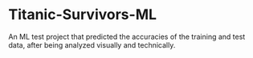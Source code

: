# Titanic-Survivors-ML
An ML test project that predicted the accuracies of the training and test data, after being analyzed visually and technically.
